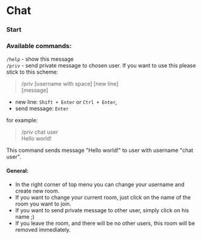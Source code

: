 # Chat

### Start


### Available commands:
`/help` - show this message   
`/priv` - send private message to chosen user. If you want to use this please stick to this scheme:   
>/priv [username with space] [new line]   
>[message]

* new line: `Shift + Enter` or `Ctrl + Enter`,    
* send message: `Enter`

for example:   
>/priv chat user   
>Hello world!

This command sends message "Hello world!" to user with username "chat user".      

#### General:  
* In the right corner of top menu you can change your username and create new room.
* If you want to change your current room, just click on the name of the room you want to join. 
* If you want to send private message to other user, simply click on his name ;) 
* If you leave the room, and there will be no other users, this room will be removed immediately. 

